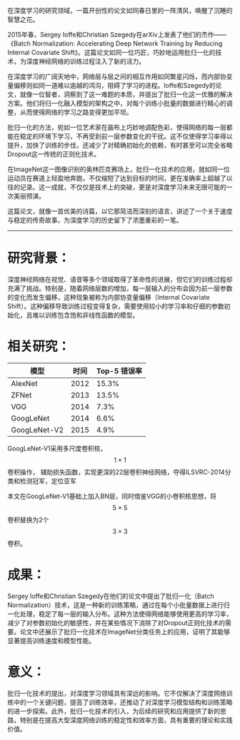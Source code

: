 在深度学习的研究领域，一篇开创性的论文如同春日里的一阵清风，唤醒了沉睡的智慧之花。

2015年春，Sergey Ioffe和Christian Szegedy在arXiv上发表了他们的杰作——《Batch Normalization: Accelerating Deep Network Training by Reducing Internal Covariate Shift》。这篇论文如同一位巧匠，巧妙地运用批归一化的技术，为深度神经网络的训练过程注入了新的活力。

在深度学习的广阔天地中，网络层与层之间的相互作用如同繁星闪烁，而内部协变量偏移则如同一道难以逾越的鸿沟，阻碍了学习的进程。Ioffe和Szegedy的论文，就像一位智者，洞察到了这一难题的本质，并提出了批归一化这一优雅的解决方案。他们将归一化融入模型的架构之中，对每个训练小批量的数据进行精心的调整，从而使得网络的学习之路变得更加平坦。

批归一化的方法，宛如一位艺术家在画布上巧妙地调配色彩，使得网络的每一层都能在稳定的环境下学习，不再受到前一层参数变化的干扰。这不仅使得学习率得以提升，加快了训练的步伐，还减少了对精确初始化的依赖，有时甚至可以完全省略Dropout这一传统的正则化技术。

在ImageNet这一图像识别的奥林匹克赛场上，批归一化技术的应用，就如同一位运动员在赛道上轻盈地奔跑，不仅缩短了达到目标的时间，更在准确率上超越了以往的记录。这一成就，不仅仅是技术上的突破，更是对深度学习未来无限可能的一次美丽预演。

这篇论文，就像一首优美的诗篇，以它那简洁而深刻的语言，讲述了一个关于速度与稳定的传奇故事，为深度学习的历史留下了浓墨重彩的一笔。

---

# 研究背景：
深度神经网络在视觉、语音等多个领域取得了革命性的进展，但它们的训练过程却充满了挑战。特别是，随着网络层数的增加，每一层输入的分布会因为前一层参数的变化而发生偏移，这种现象被称为内部协变量偏移（Internal Covariate Shift）。这种偏移导致训练过程变得复杂，需要使用较小的学习率和仔细的参数初始化，且难以训练包含饱和非线性函数的模型。

# 相关研究：

| 模型       | 时间 | Top-5 错误率 |
|------------|------|--------------|
| AlexNet    | 2012 | 15.3%        |
| ZFNet      | 2013 | 13.5%        |
| VGG        | 2014 | 7.3%         |
| GoogLeNet  | 2014 | 6.6%         |
| GoogLeNet-V2| 2015 | 4.9%         |

GoogLeNet-V1采用多尺度卷积核，$$1\times1$$卷积操作， 辅助损失函数，实现更深的22层卷积神经网络，夺得ILSVRC-2014分类和检测冠军，定位亚军

本文在GoogLeNet-V1基础上加入BN层，同时借鉴VGG的小卷积核思想，将$$5\times5$$卷积替换为2个$$3\times3$$卷积。

# 成果：
Sergey Ioffe和Christian Szegedy在他们的论文中提出了批归一化（Batch Normalization）技术，这是一种新的训练策略，通过在每个小批量数据上进行归一化处理，稳定了每一层的输入分布。这种方法使得网络能够使用更高的学习率，减少了对参数初始化的敏感性，并在某些情况下消除了对Dropout正则化技术的需要。论文中还展示了批归一化技术在ImageNet分类任务上的应用，证明了其能够显著提高训练速度和模型性能。

# 意义：
批归一化技术的提出，对深度学习领域具有深远的影响。它不仅解决了深度网络训练中的一个关键问题，提高了训练效率，还推动了对深度学习模型结构和训练策略的进一步探索。此外，批归一化技术的引入，为后续的研究和应用提供了新的思路，特别是在提高大型深度网络训练的稳定性和效率方面，具有重要的理论和实践价值。
